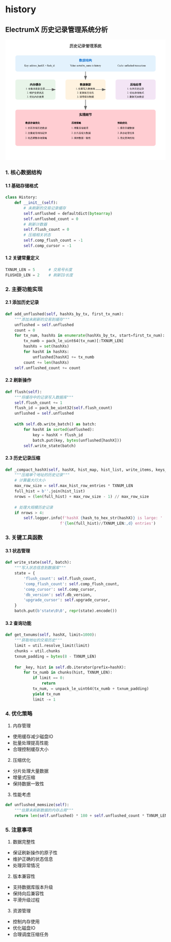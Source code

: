 # history
## ElectrumX 历史记录管理系统分析

![history](../img/history-flow-fixed.png)
### 1. 核心数据结构
#### 1.1 基础存储格式 
```python
class History:
    def __init__(self):
        # 未刷新的交易记录缓存
        self.unflushed = defaultdict(bytearray)
        self.unflushed_count = 0
        # 刷新计数器
        self.flush_count = 0
        # 压缩相关状态
        self.comp_flush_count = -1
        self.comp_cursor = -1
```
#### 1.2 关键常量定义
```python
TXNUM_LEN = 5      # 交易号长度
FLUSHID_LEN = 2    # 刷新ID长度
``` 
### 2. 主要功能实现

#### 2.1 添加历史记录
```python
def add_unflushed(self, hashXs_by_tx, first_tx_num):
    """添加未刷新的交易到缓存"""
    unflushed = self.unflushed
    count = 0
    for tx_num, hashXs in enumerate(hashXs_by_tx, start=first_tx_num):
        tx_numb = pack_le_uint64(tx_num)[:TXNUM_LEN]
        hashXs = set(hashXs)
        for hashX in hashXs:
            unflushed[hashX] += tx_numb
        count += len(hashXs)
    self.unflushed_count += count
```

#### 2.2 刷新操作
```python
def flush(self):
    """将缓存中的记录写入数据库"""
    self.flush_count += 1
    flush_id = pack_be_uint32(self.flush_count)
    unflushed = self.unflushed

    with self.db.write_batch() as batch:
        for hashX in sorted(unflushed):
            key = hashX + flush_id
            batch.put(key, bytes(unflushed[hashX]))
        self.write_state(batch)
```

#### 2.3 历史记录压缩
```python 
def _compact_hashX(self, hashX, hist_map, hist_list, write_items, keys_to_delete):
    """压缩单个地址的历史记录"""
    # 计算最大行大小
    max_row_size = self.max_hist_row_entries * TXNUM_LEN
    full_hist = b''.join(hist_list)
    nrows = (len(full_hist) + max_row_size - 1) // max_row_size

    # 处理大规模历史记录
    if nrows > 4:
        self.logger.info(f'hashX {hash_to_hex_str(hashX)} is large: '
                        f'{len(full_hist)//TXNUM_LEN:,d} entries')
```
### 3. 关键工具函数
#### 3.1 状态管理
```python
def write_state(self, batch):
    """写入状态信息到数据库"""
    state = {
        'flush_count': self.flush_count,
        'comp_flush_count': self.comp_flush_count,
        'comp_cursor': self.comp_cursor,
        'db_version': self.db_version,
        'upgrade_cursor': self.upgrade_cursor,
    }
    batch.put(b'state\0\0', repr(state).encode())
```
#### 3.2 查询功能
```python 
def get_txnums(self, hashX, limit=1000):
    """获取地址的交易历史"""
    limit = util.resolve_limit(limit)
    chunks = util.chunks
    txnum_padding = bytes(8 - TXNUM_LEN)
    
    for _key, hist in self.db.iterator(prefix=hashX):
        for tx_numb in chunks(hist, TXNUM_LEN):
            if limit == 0:
                return
            tx_num, = unpack_le_uint64(tx_numb + txnum_padding)
            yield tx_num
            limit -= 1

```

### 4. 优化策略

1. 内存管理

- 使用缓存减少磁盘IO
- 批量处理提高性能
- 合理控制缓存大小

2. 压缩优化

- 分片处理大量数据
- 增量式压缩
- 保持数据一致性

3. 性能考虑

```python
def unflushed_memsize(self):
    """估算未刷新数据的内存占用"""
    return len(self.unflushed) * 180 + self.unflushed_count * TXNUM_LEN
```
### 5. 注意事项

1. 数据完整性

- 保证刷新操作的原子性
- 维护正确的状态信息
- 处理异常情况


2. 版本兼容性

- 支持数据库版本升级
- 保持向后兼容性
- 平滑升级过程


3. 资源管理

- 控制内存使用
- 优化磁盘IO
- 合理调度压缩任务



